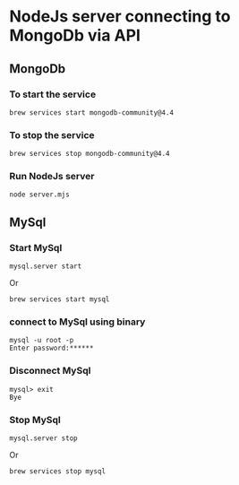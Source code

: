 # NodeJs server connecting to MongoDb via API

## MongoDb

### To start the service

```console
brew services start mongodb-community@4.4
```

### To stop the service

```console
brew services stop mongodb-community@4.4
```

### Run NodeJs server

```console
node server.mjs
```

## MySql

### Start MySql

```console
mysql.server start
```

Or

```console
brew services start mysql
```

### connect to MySql using binary

```console
mysql -u root -p
Enter password:******
```

### Disconnect MySql

```console
mysql> exit
Bye
```

### Stop MySql

```console
mysql.server stop
```

Or

```console
brew services stop mysql
```
